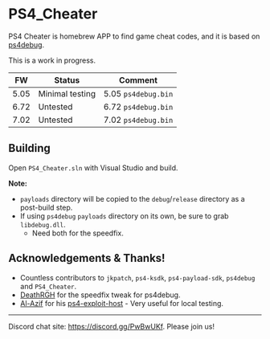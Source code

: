 # PS4_Cheater

PS4 Cheater is homebrew APP to find game cheat codes, and it is based on [ps4debug](https://github.com/jogolden/ps4debug).

This is a work in progress.

|  FW  | Status          | Comment
|------|-----------------|--------------------
| 5.05 | Minimal testing | 5.05 `ps4debug.bin`
| 6.72 | Untested        | 6.72 `ps4debug.bin`
| 7.02 | Untested        | 7.02 `ps4debug.bin`

## Building

Open `PS4_Cheater.sln` with Visual Studio and build.

**Note:**
- `payloads` directory will be copied to the `debug`/`release` directory as a post-build step.
- If using `ps4debug` `payloads` directory on its own, be sure to grab `libdebug.dll`.
  - Need both for the speedfix.


## Acknowledgements & Thanks!
- Countless contributors to `jkpatch`, `ps4-ksdk`, `ps4-payload-sdk`, `ps4debug` and `PS4_Cheater`.
- [DeathRGH](https://github.com/DeathRGH) for the speedfix tweak for ps4debug.
- [Al-Azif](https://github.com/Al-Azif) for his [ps4-exploit-host](https://github.com/Al-Azif/ps4-exploit-host) - Very useful for local testing.

---
Discord chat site: https://discord.gg/PwBwUKf.
Please join us!

